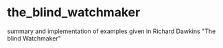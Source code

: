 # the_blind_watchmaker
summary and implementation of examples given in Richard Dawkins "The blind Watchmaker"
